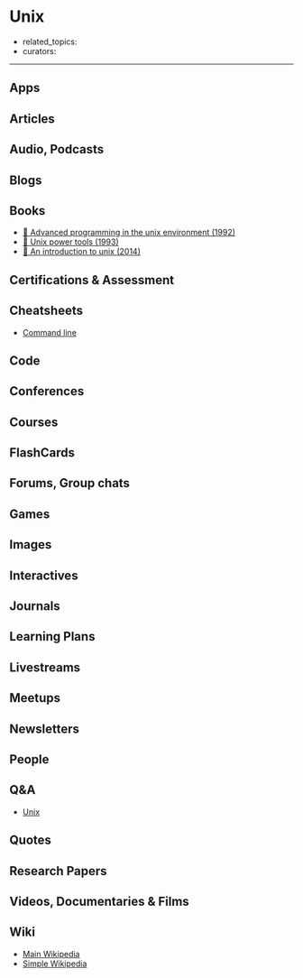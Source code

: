# Unix

- related_topics:
- curators:

------

## Apps

## Articles

## Audio, Podcasts

## Blogs

## Books

- [📕 Advanced programming in the unix environment (1992)](http://www.goodreads.com/book/show/603263.Advanced_Programming_in_the_UNIX_Environment)
- [📕 Unix power tools (1993)](http://www.goodreads.com/book/show/172314.UNIX_Power_Tools)
- [📖 An introduction to unix (2014)](http://www.oliverelliott.org/article/computing/tut_unix/)

## Certifications & Assessment

## Cheatsheets

- [Command line](https://files.fosswire.com/2007/08/fwunixref.pdf)

## Code

## Conferences

## Courses

## FlashCards

## Forums, Group chats

## Games

## Images

## Interactives

## Journals

## Learning Plans

## Livestreams

## Meetups

## Newsletters

## People

## Q&A

- [Unix](https://unix.stackexchange.com)

## Quotes

## Research Papers

## Videos, Documentaries & Films

## Wiki

- [Main Wikipedia](https://en.wikipedia.org/wiki/Unix)
- [Simple Wikipedia](https://simple.wikipedia.org/wiki/UNIX)
